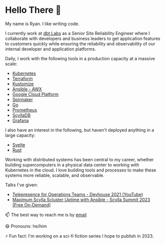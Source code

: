 # Hello There 👋

My name is Ryan. I like writing code.

I currently work at [dbt Labs](https://getdbt.com) as a Senior Site Reliability Engineer where I collaborate with developers and business leaders to get application features to customers quickly while ensuring the reliability and observability of our internal developer and application platforms.

Daily, I work with the following tools in a production capacity at a massive scale:

* [Kubernetes](https://kubernetes.io)
* [Terraform](https://terraform.io)
* [Kustomize](https://kustomize.io)
* [Ansible - AWX](https://github.com/ansible/awx)
* [Google Cloud Platform](https://cloud.google.com/)
* [Spinnaker](https://spinnaker.io)
* [Go](https://go.dev)
* [Prometheus](https://prometheus.io)
* [ScyllaDB](https://scylladb.com)
* [Grafana](https://grafana.com)

I also have an interest in the following, but haven't deployed anything in a large capacity:

* [Svelte](https://svelte.dev/)
* [Rust](https://www.rust-lang.org/)

Working with distributed systems has been central to my career, whether building supercomputers in a physical data center to working with Kubernetes in the cloud. I love building tools and processes to make these systems more reliable, scalable, and observable. 

Talks I've given:

* [Telepresence for Operations Teams - Devhouse 2021 (YouTube)](https://www.youtube.com/watch?v=VQvJIP0zsqY)
* [Maximum Scylla Scluster Uptime with Ansible - Scylla Summit 2023 (Free On-Demand)](https://www.scylladb.com/presentations/maximum-uptime-cluster-orchestration-with-ansible/)

📫 The best way to reach me is by [email](mailto:nazufel@proton.me)

😄 Pronouns: he/him

⚡ Fun fact: I'm working on a sci-fi fiction series I hope to publish in 2023.
